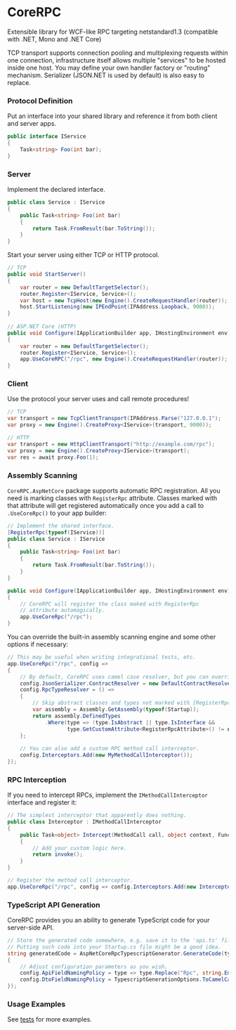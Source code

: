 # CoreRPC

Extensible library for WCF-like RPC targeting netstandard1.3 (compatible with .NET, Mono and .NET Core)

TCP transport supports connection pooling and multiplexing requests within one connection, infrastructure itself allows multiple "services" to be hosted inside one host. You may define your own handler factory or "routing" mechanism. Serializer (JSON.NET is used by default) is also easy to replace.

### Protocol Definition

Put an interface into your shared library and reference it from both client and server apps.

```cs
public interface IService
{
    Task<string> Foo(int bar);
}
```

### Server

Implement the declared interface.

```cs
public class Service : IService
{
    public Task<string> Foo(int bar)
    {
        return Task.FromResult(bar.ToString());
    }
}
```

Start your server using either TCP or HTTP protocol.

```cs
// TCP
public void StartServer()
{
    var router = new DefaultTargetSelector();
    router.Register<IService, Service>();
    var host = new TcpHost(new Engine().CreateRequestHandler(router));
    host.StartListening(new IPEndPoint(IPAddress.Loopback, 9000));
}
    
// ASP.NET Core (HTTP)
public void Configure(IApplicationBuilder app, IHostingEnvironment env)
{
    var router = new DefaultTargetSelector();
    router.Register<IService, Service>();
    app.UseCoreRPC("/rpc", new Engine().CreateRequestHandler(router));
}
```

### Client

Use the protocol your server uses and call remote procedures!

```cs
// TCP
var transport = new TcpClientTransport(IPAddress.Parse("127.0.0.1");
var proxy = new Engine().CreateProxy<IService>(transport, 9000));

// HTTP 
var transport = new HttpClientTransport("http://example.com/rpc");
var proxy = new Engine().CreateProxy<IService>(transport);
var res = await proxy.Foo(1);
```

### Assembly Scanning

`CoreRPC.AspNetCore` package supports automatic RPC registration. All you need is marking classes with `RegisterRpc` attribute. Classes marked with that attribute will get registered automatically once you add a call to `.UseCoreRpc()` to your app builder:

```cs
// Implement the shared interface.
[RegisterRpc(typeof(IService))]
public class Service : IService
{
    public Task<string> Foo(int bar)
    {
        return Task.FromResult(bar.ToString());
    }
}

public void Configure(IApplicationBuilder app, IHostingEnvironment env)
{
    // CoreRPC will register the class maked with RegisterRpc 
    // attribute automagically.
    app.UseCoreRpc("/rpc");
}
```

You can override the built-in assembly scanning engine and some other options if necessary:

```cs
// This may be useful when writing integrational tests, etc.
app.UseCoreRpc("/rpc", config => 
{
    // By default, CoreRPC uses camel case resolver, but you can override that.
    config.JsonSerializer.ContractResolver = new DefaultContractResolver();
    config.RpcTypeResolver = () =>
    {
        // Skip abstract classes and types not marked with [RegisterRpc] (default behavior).
        var assembly = Assembly.GetAssembly(typeof(Startup));
        return assembly.DefinedTypes
            .Where(type => !type.IsAbstract || type.IsInterface && 
                   type.GetCustomAttribute<RegisterRpcAttribute>() != null);
    };
    
    // You can also add a custom RPC method call interceptor.
    config.Interceptors.Add(new MyMethodCallInterceptor());
});
```

### RPC Interception

If you need to intercept RPCs, implement the `IMethodCallInterceptor` interface and register it:

```cs
// The simplest interceptor that apparently does nothing.
public class Interceptor : IMethodCallInterceptor
{
    public Task<object> Intercept(MethodCall call, object context, Func<Task<object>> invoke)
    {
        // Add your custom logic here.
        return invoke();
    }
}

// Register the method call interceptor.
app.UseCoreRpc("/rpc", config => config.Interceptors.Add(new Interceptor()));
```

### TypeScript API Generation

CoreRPC provides you an ability to generate TypeScript code for your server-side API.

```cs
// Store the generated code somewhere, e.g. save it to the 'api.ts' file.
// Putting such code into your Startup.cs file might be a good idea.
string generatedCode = AspNetCoreRpcTypescriptGenerator.GenerateCode(types, config =>
{
    // Adjust configuration parameters as you wish.
    config.ApiFieldNamingPolicy = type => type.Replace("Rpc", string.Empty);
    config.DtoFieldNamingPolicy = TypescriptGenerationOptions.ToCamelCase;
});
```

### Usage Examples

See [tests](https://github.com/kekekeks/CoreRPC/tree/master/Tests) for more examples.

